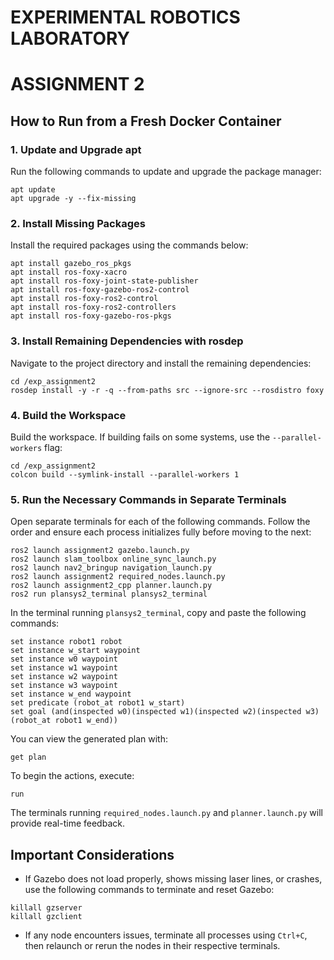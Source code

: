 # EXPERIMENTAL ROBOTICS LABORATORY
# ASSIGNMENT 2

## How to Run from a Fresh Docker Container

### 1. Update and Upgrade apt
Run the following commands to update and upgrade the package manager:

```
apt update
apt upgrade -y --fix-missing
```

### 2. Install Missing Packages
Install the required packages using the commands below:

```
apt install gazebo_ros_pkgs
apt install ros-foxy-xacro
apt install ros-foxy-joint-state-publisher
apt install ros-foxy-gazebo-ros2-control
apt install ros-foxy-ros2-control
apt install ros-foxy-ros2-controllers
apt install ros-foxy-gazebo-ros-pkgs
```

### 3. Install Remaining Dependencies with rosdep
Navigate to the project directory and install the remaining dependencies:

```
cd /exp_assignment2
rosdep install -y -r -q --from-paths src --ignore-src --rosdistro foxy
```

### 4. Build the Workspace
Build the workspace. If building fails on some systems, use the `--parallel-workers` flag:

```
cd /exp_assignment2
colcon build --symlink-install --parallel-workers 1
```

### 5. Run the Necessary Commands in Separate Terminals
Open separate terminals for each of the following commands. Follow the order and ensure each process initializes fully before moving to the next:

```
ros2 launch assignment2 gazebo.launch.py
ros2 launch slam_toolbox online_sync_launch.py
ros2 launch nav2_bringup navigation_launch.py
ros2 launch assignment2 required_nodes.launch.py
ros2 launch assignment2_cpp planner.launch.py
ros2 run plansys2_terminal plansys2_terminal
```

In the terminal running `plansys2_terminal`, copy and paste the following commands:

```
set instance robot1 robot
set instance w_start waypoint
set instance w0 waypoint
set instance w1 waypoint
set instance w2 waypoint
set instance w3 waypoint
set instance w_end waypoint
set predicate (robot_at robot1 w_start)
set goal (and(inspected w0)(inspected w1)(inspected w2)(inspected w3)(robot_at robot1 w_end))
```

You can view the generated plan with:

```
get plan
```

To begin the actions, execute:

```
run
```

The terminals running `required_nodes.launch.py` and `planner.launch.py` will provide real-time feedback.

## Important Considerations

- If Gazebo does not load properly, shows missing laser lines, or crashes, use the following commands to terminate and reset Gazebo:

```
killall gzserver
killall gzclient
```

- If any node encounters issues, terminate all processes using `Ctrl+C`, then relaunch or rerun the nodes in their respective terminals.
